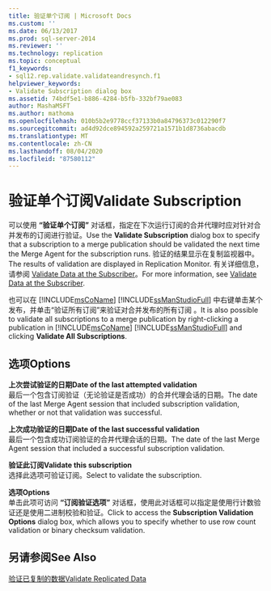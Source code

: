 ```yaml
---
title: 验证单个订阅 | Microsoft Docs
ms.custom: ''
ms.date: 06/13/2017
ms.prod: sql-server-2014
ms.reviewer: ''
ms.technology: replication
ms.topic: conceptual
f1_keywords:
- sql12.rep.validate.validateandresynch.f1
helpviewer_keywords:
- Validate Subscription dialog box
ms.assetid: 74bdf5e1-b886-4284-b5fb-332bf79ae083
author: MashaMSFT
ms.author: mathoma
ms.openlocfilehash: 010b5b2e9778ccf37133b0a84796373c012290f7
ms.sourcegitcommit: ad4d92dce894592a259721a1571b1d8736abacdb
ms.translationtype: MT
ms.contentlocale: zh-CN
ms.lasthandoff: 08/04/2020
ms.locfileid: "87580112"
---
```

# <a name="validate-subscription"></a><span data-ttu-id="68268-102">验证单个订阅</span><span class="sxs-lookup"><span data-stu-id="68268-102">Validate Subscription</span></span>
  <span data-ttu-id="68268-103">可以使用 **“验证单个订阅”** 对话框，指定在下次运行订阅的合并代理时应对针对合并发布的订阅进行验证。</span><span class="sxs-lookup"><span data-stu-id="68268-103">Use the **Validate Subscription** dialog box to specify that a subscription to a merge publication should be validated the next time the Merge Agent for the subscription runs.</span></span> <span data-ttu-id="68268-104">验证的结果显示在复制监视器中。</span><span class="sxs-lookup"><span data-stu-id="68268-104">The results of validation are displayed in Replication Monitor.</span></span> <span data-ttu-id="68268-105">有关详细信息，请参阅 [Validate Data at the Subscriber](validate-data-at-the-subscriber.md)。</span><span class="sxs-lookup"><span data-stu-id="68268-105">For more information, see [Validate Data at the Subscriber](validate-data-at-the-subscriber.md).</span></span>  
  
 <span data-ttu-id="68268-106">也可以在 [!INCLUDE[msCoName](../../includes/msconame-md.md)] [!INCLUDE[ssManStudioFull](../../includes/ssmanstudiofull-md.md)] 中右键单击某个发布，并单击“验证所有订阅”来验证对合并发布的所有订阅  。</span><span class="sxs-lookup"><span data-stu-id="68268-106">It is also possible to validate all subscriptions to a merge publication by right-clicking a publication in [!INCLUDE[msCoName](../../includes/msconame-md.md)] [!INCLUDE[ssManStudioFull](../../includes/ssmanstudiofull-md.md)] and clicking **Validate All Subscriptions**.</span></span>  
  
## <a name="options"></a><span data-ttu-id="68268-107">选项</span><span class="sxs-lookup"><span data-stu-id="68268-107">Options</span></span>  
 <span data-ttu-id="68268-108">**上次尝试验证的日期**</span><span class="sxs-lookup"><span data-stu-id="68268-108">**Date of the last attempted validation**</span></span>  
 <span data-ttu-id="68268-109">最后一个包含订阅验证（无论验证是否成功）的合并代理会话的日期。</span><span class="sxs-lookup"><span data-stu-id="68268-109">The date of the last Merge Agent session that included subscription validation, whether or not that validation was successful.</span></span>  
  
 <span data-ttu-id="68268-110">**上次成功验证的日期**</span><span class="sxs-lookup"><span data-stu-id="68268-110">**Date of the last successful validation**</span></span>  
 <span data-ttu-id="68268-111">最后一个包含成功订阅验证的合并代理会话的日期。</span><span class="sxs-lookup"><span data-stu-id="68268-111">The date of the last Merge Agent session that included a successful subscription validation.</span></span>  
  
 <span data-ttu-id="68268-112">**验证此订阅**</span><span class="sxs-lookup"><span data-stu-id="68268-112">**Validate this subscription**</span></span>  
 <span data-ttu-id="68268-113">选择此选项可验证订阅。</span><span class="sxs-lookup"><span data-stu-id="68268-113">Select to validate the subscription.</span></span>  
  
 <span data-ttu-id="68268-114">**选项**</span><span class="sxs-lookup"><span data-stu-id="68268-114">**Options**</span></span>  
 <span data-ttu-id="68268-115">单击此项可访问 **“订阅验证选项”** 对话框，使用此对话框可以指定是使用行计数验证还是使用二进制校验和验证。</span><span class="sxs-lookup"><span data-stu-id="68268-115">Click to access the **Subscription Validation Options** dialog box, which allows you to specify whether to use row count validation or binary checksum validation.</span></span>  
  
## <a name="see-also"></a><span data-ttu-id="68268-116">另请参阅</span><span class="sxs-lookup"><span data-stu-id="68268-116">See Also</span></span>  
 [<span data-ttu-id="68268-117">验证已复制的数据</span><span class="sxs-lookup"><span data-stu-id="68268-117">Validate Replicated Data</span></span>](validate-data-at-the-subscriber.md)  
  
  
